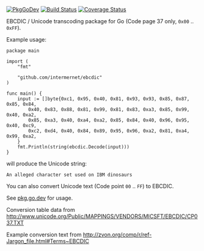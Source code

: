 [![PkgGoDev](https://pkg.go.dev/badge/github.com/intermernet/ebcdic)](https://pkg.go.dev/github.com/intermernet/ebcdic) [![Build Status](https://travis-ci.com/intermernet/ebcdic.svg?branch=master)](https://travis-ci.com/intermernet/ebcdic) [![Coverage Status](https://coveralls.io/repos/github/intermernet/ebcdic/badge.svg?branch=master)](https://coveralls.io/github/intermernet/ebcdic?branch=master)

EBCDIC / Unicode transcoding package for Go (Code page 37 only, `0x00` .. `0xFF`).

Example usage:

    package main
    
    import (
    	"fmt"
    
    	"github.com/intermernet/ebcdic"
    )

    func main() {
    	input := []byte{0xc1, 0x95, 0x40, 0x81, 0x93, 0x93, 0x85, 0x87, 0x85, 0x84,
    		0x40, 0x83, 0x88, 0x81, 0x99, 0x81, 0x83, 0xa3, 0x85, 0x99, 0x40, 0xa2,
    		0x85, 0xa3, 0x40, 0xa4, 0xa2, 0x85, 0x84, 0x40, 0x96, 0x95, 0x40, 0xc9,
    		0xc2, 0xd4, 0x40, 0x84, 0x89, 0x95, 0x96, 0xa2, 0x81, 0xa4, 0x99, 0xa2,
    	}
    	fmt.Println(string(ebcdic.Decode(input)))
    }

will produce the Unicode string:

`An alleged character set used on IBM dinosaurs`

You can also convert Unicode text (Code point `00` .. `FF`) to EBCDIC.

See [pkg.go.dev](https://pkg.go.dev/github.com/intermernet/ebcdic) for usage.

Conversion table data from http://www.unicode.org/Public/MAPPINGS/VENDORS/MICSFT/EBCDIC/CP037.TXT

Example conversion text from http://zvon.org/comp/r/ref-Jargon_file.html#Terms~EBCDIC